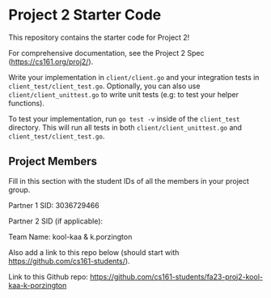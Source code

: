 # Project 2 Starter Code

This repository contains the starter code for Project 2!

For comprehensive documentation, see the Project 2 Spec (https://cs161.org/proj2/).

Write your implementation in `client/client.go` and your integration tests in `client_test/client_test.go`. Optionally, you can also use `client/client_unittest.go` to write unit tests (e.g: to test your helper functions).

To test your implementation, run `go test -v` inside of the `client_test` directory. This will run all tests in both `client/client_unittest.go` and `client_test/client_test.go`.

## Project Members

Fill in this section with the student IDs of all the members in your project group.

Partner 1 SID: 3036729466

Partner 2 SID (if applicable): 

Team Name: kool-kaa & k.porzington

Also add a link to this repo below (should start with https://github.com/cs161-students/).

Link to this Github repo:
https://github.com/cs161-students/fa23-proj2-kool-kaa-k-porzington
